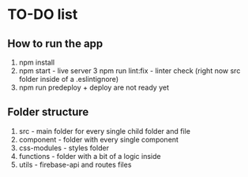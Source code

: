 # TO-DO list
## How to run the app
1. npm install
2. npm start - live server
3 npm run lint:fix - linter check (right now src folder inside of a .eslintignore)
4. npm run predeploy + deploy are not ready yet 
## Folder structure
1. src - main folder for every single child folder and file 
2. component - folder with every single component
3. css-modules - styles folder
4. functions - folder with a bit of a logic inside
5. utils - firebase-api and routes files
